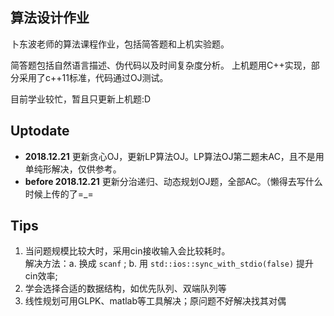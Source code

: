 ## 算法设计作业
卜东波老师的算法课程作业，包括简答题和上机实验题。

简答题包括自然语言描述、伪代码以及时间复杂度分析。
上机题用C++实现，部分采用了c++11标准，代码通过OJ测试。

目前学业较忙，暂且只更新上机题:D
## Uptodate
+ **2018.12.21** 更新贪心OJ，更新LP算法OJ。LP算法OJ第二题未AC，且不是用单纯形解决，仅供参考。  
+ **before 2018.12.21** 更新分治递归、动态规划OJ题，全部AC。（懒得去写什么时候上传的了=_=
## Tips
1. 当问题规模比较大时，采用cin接收输入会比较耗时。  
   解决方法：a. 换成 `scanf` ; b. 用 `std::ios::sync_with_stdio(false)` 提升cin效率;
2. 学会选择合适的数据结构，如优先队列、双端队列等
3. 线性规划可用GLPK、matlab等工具解决；原问题不好解决找其对偶
